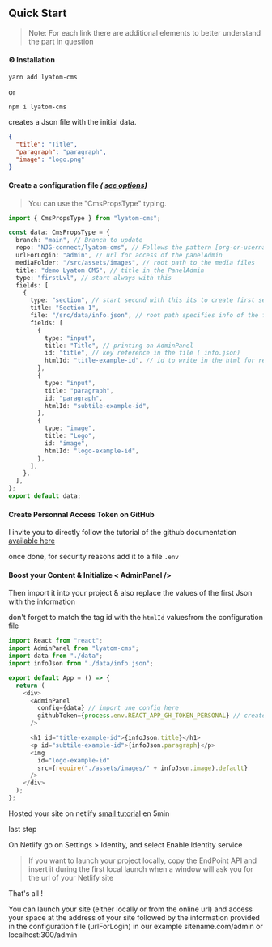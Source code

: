 ## Quick Start

> Note: For each link there are additional elements to better understand the part in question

<div id="installation"></div>

#### ⚙️ Installation

```
yarn add lyatom-cms
```

or

```
npm i lyatom-cms
```

creates a Json file with the initial data.

```json
{
  "title": "Title",
  "paragraph": "paragraph",
  "image": "logo.png"
}
```

<div id="configuration"></div>

#### Create a configuration file _( [see options](../configurationFile.md))_

> You can use the "CmsPropsType" typing.

```typescript
import { CmsPropsType } from "lyatom-cms";

const data: CmsPropsType = {
  branch: "main", // Branch to update
  repo: "NJG-connect/lyatom-cms", // Follows the pattern [org-or-username]/[repo-name]
  urlForLogin: "admin", // url for access of the panelAdmin
  mediaFolder: "/src/assets/images", // root path to the media files
  title: "demo Lyatom CMS", // title in the PanelAdmin
  type: "firstLvl", // start always with this
  fields: [
    {
      type: "section", // start second with this its to create first section on Panel
      title: "Section 1",
      file: "/src/data/info.json", // root path specifies info of the first section
      fields: [
        {
          type: "input",
          title: "Title", // printing on AdminPanel
          id: "title", // key reference in the file ( info.json)
          htmlId: "title-example-id", // id to write in the html for real time editing
        },
        {
          type: "input",
          title: "paragraph",
          id: "paragraph",
          htmlId: "subtile-example-id",
        },
        {
          type: "image",
          title: "Logo",
          id: "image",
          htmlId: "logo-example-id",
        },
      ],
    },
  ],
};
export default data;
```

<div id="pat"></div>

#### Create Personnal Access Token on GitHub

I invite you to directly follow the tutorial of the github documentation [available here](https://docs.github.com/en/authentication/keeping-your-account-and-data-secure/creating-a-personal-access-token)

once done, for security reasons add it to a file `.env`

<div id="initAdminPanel"></div>

#### Boost your Content & Initialize < AdminPanel />

Then import it into your project & also replace the values ​​of the first Json with the information

don't forget to match the tag id with the `htmlId` values ​​from the configuration file

```javascript
import React from "react";
import AdminPanel from "lyatom-cms";
import data from "./data";
import infoJson from "./data/info.json";

export default App = () => {
  return (
    <div>
      <AdminPanel
        config={data} // import une config here
        githubToken={process.env.REACT_APP_GH_TOKEN_PERSONAL} // create a PAT on github and add it to the .env
      />

      <h1 id="title-example-id">{infoJson.title}</h1>
      <p id="subtile-example-id">{infoJson.paragraph}</p>
      <img
        id="logo-example-id"
        src={require("./assets/images/" + infoJson.image).default}
      />
    </div>
  );
};
```

Hosted your site on netlify [small tutorial](https://www.netlify.com/blog/2016/10/27/a-step-by-step-guide-deploying-a-static-site-or-single-page-app/) en 5min

last step

On Netlify go on Settings > Identity, and select Enable Identity service

> If you want to launch your project locally, copy the EndPoint API and insert it during the first local launch when a window will ask you for the url of your Netlify site

That's all !

You can launch your site (either locally or from the online url) and access your space at the address of your site followed by the information provided in the configuration file (urlForLogin) in our example sitename.com/admin or localhost:300/admin
